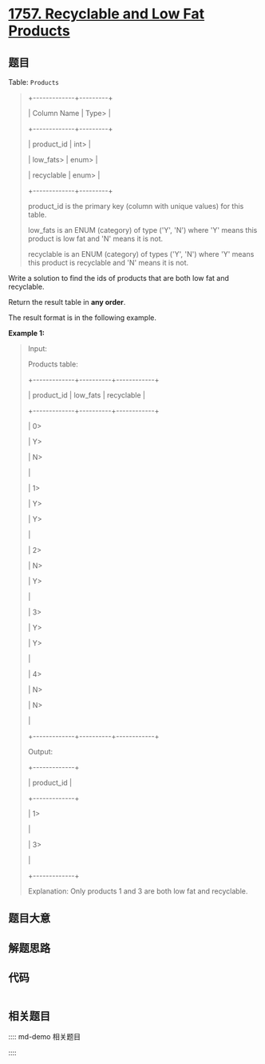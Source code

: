 # [1757. Recyclable and Low Fat Products](https://leetcode.com/problems/recyclable-and-low-fat-products)

## 题目

Table: `Products`

> 
> 
> 
> 
> 
> +-------------+---------+
> 
> | Column Name | Type> 
> |
> 
> +-------------+---------+
> 
> | product_id  | int> 
>  |
> 
> | low_fats> 
> | enum> 
> |
> 
> | recyclable  | enum> 
> |
> 
> +-------------+---------+
> 
> product_id is the primary key (column with unique values) for this table.
> 
> low_fats is an ENUM (category) of type ('Y', 'N') where 'Y' means this product is low fat and 'N' means it is not.
> 
> recyclable is an ENUM (category) of types ('Y', 'N') where 'Y' means this product is recyclable and 'N' means it is not.



Write a solution to find the ids of products that are both low fat and
recyclable.

Return the result table in **any order**.

The result format is in the following example.



**Example 1:**

> Input: 
> 
> Products table:
> 
> +-------------+----------+------------+
> 
> | product_id  | low_fats | recyclable |
> 
> +-------------+----------+------------+
> 
> | 0> 
> > 
>    | Y> 
> > 
> | N> 
> > 
>   |
> 
> | 1> 
> > 
>    | Y> 
> > 
> | Y> 
> > 
>   |
> 
> | 2> 
> > 
>    | N> 
> > 
> | Y> 
> > 
>   |
> 
> | 3> 
> > 
>    | Y> 
> > 
> | Y> 
> > 
>   |
> 
> | 4> 
> > 
>    | N> 
> > 
> | N> 
> > 
>   |
> 
> +-------------+----------+------------+
> 
> Output: 
> 
> +-------------+
> 
> | product_id  |
> 
> +-------------+
> 
> | 1> 
> > 
>    |
> 
> | 3> 
> > 
>    |
> 
> +-------------+
> 
> Explanation: Only products 1 and 3 are both low fat and recyclable.
> 
> 


## 题目大意

## 解题思路

## 代码

```javascript

```

## 相关题目

:::: md-demo 相关题目

::::
